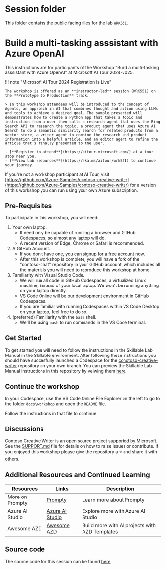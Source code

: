 # Session folder

This folder contains the public facing files for the lab `WRK551`.

# Build a multi-tasking asssistant with Azure OpenAI

This instructions are for participants of the Workshop "Build a multi-tasking asssistant with Azure OpenAI" at Microsoft AI Tour 2024-2025.

!!! note "Microsoft AI Tour 2024 Registration Is Live"

    The workshop is offered as an **instructor-led** session (WRK551) on the **Prototype to Production** track:

    > In this workshop attendees will be introduced to the concept of Agents, an approach in AI that combines thought and action using LLMs and tools to achieve a desired goal. The sample presented will demonstrates how to create a Python app that takes a topic and instruction from a user then calls a research agent that uses the Bing Search API to research the topic, a product agent that uses Azure AI Search to do a semantic similarity search for related products from a vector store, a writer agent to combine the research and product information into a helpful article, and an editor agent to refine the article that's finally presented to the user. 

    - [**Register to attend**](https://aitour.microsoft.com/) at a tour stop near you.
    - [**View Lab resources**](https://aka.ms/aitour/wrk551) to continue your journey.

If you're not a workshop participant at AI Tour, visit [https://github.com/Azure-Samples/contoso-creative-writer](https://github.com/Azure-Samples/contoso-creative-writer) for a version of this workshop you can run using your own Azure subscription.

## Pre-Requisites

To participate in this workshop, you will need:

1. Your own laptop.
   * It need only be capable of running a browser and GitHub Codespaces, so almost any laptop will do.
   * A recent version of Edge, Chrome or Safari is recommended.
2. A GitHub Account.
   * If you don't have one, you can [signup for a free account](https://github.com/signup) now.
   * After this workshop is complete, you will have a fork of the "contoso-chat" repository in your GitHub account, which includes all the materials you will need to reproduce this workshop at home.
3. Familiarity with Visual Studio Code. 
   * We will run all code in GitHub Codespaces, a virtualized Linux machine, instead of your local laptop. We won't be running anything on your laptop directly.
   * VS Code Online will be our development environment in GitHub Codespaces.
   * If you are familiar with running Codespaces within VS Code Desktop on your laptop, feel free to do so. 
4. (preferred) Familiarity with the `bash` shell. 
    * We'll be using `bash` to run commands in the VS Code terminal.

## Get Started

To get started you will need to follow the instructions in the Skillable Lab Manual in the Skillable environment. After following these instructions you should have succesfully launched a Codespace for the [conotoso-creative-writer](https://github.com/Azure-Samples/contoso-creative-writer) repository on your own branch. You can preview the Skillable Lab Manual instructions in this repository by veiwing them [here](../train-the-trainer/LAB_MANUAL.md).

## Continue the workshop

In your Codespace, use the VS Code Online File Explorer on the left to go to the folder `docs\workshop` and open the `README` file.


Follow the instructions in that file to continue. 
 

## Discussions

Contoso Creative Writer is an open source project supported by Microsoft. See the [SUPPORT.md](../SUPPORT.md) file for details on how to raise issues or contribute. If you enjoyed this workshop please give the repository a ⭐ and share it with others. 

## Additional Resources and Continued Learning
| Resources          | Links                            | Description |
|-------------------|----------------------------------|-------------------|
| More on Prompty        | [Prompty](https://prompty.ai/) | Learn more about Prompty |
| Azure AI Studio     | [Azure AI Studio](https://ai.azure.com/) | Explore more with Azure AI Studio |
| Awesome AZD   | [Awesome AZD](https://azure.github.io/awesome-azd/) | Build more with AI projects with AZD Templates |

## Source code

The source code for this session can be found [here](https://github.com/Azure-Samples/contoso-creative-writer)
